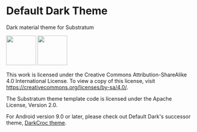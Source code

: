 # Default Dark Theme

Dark material theme for Substratum

<a href="https://play.google.com/store/apps/details?id=de.spiritcroc.defaultdarktheme_oms" alt="Get it on Google Play"><img src="https://play.google.com/intl/en_us/badges/images/generic/en_badge_web_generic.png" height="80"></a>
<a href="https://f-droid.org/packages/de.spiritcroc.defaultdarktheme_oms" alt="Get it on F-Droid"><img src="https://gitlab.com/fdroid/artwork/raw/master/badge/get-it-on.png" height="80"></a>

This work is licensed under the Creative Commons Attribution-ShareAlike 4.0 International License. To view a copy of this license, visit https://creativecommons.org/licenses/by-sa/4.0/.

The Substratum theme template code is licensed under the Apache License, Version 2.0.

For Android version 9.0 or later, please check out Default Dark's successor theme, [DarkCroc theme](https://github.com/SpiritCroc/DarkCroc-Android-theme).
